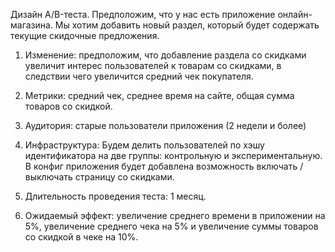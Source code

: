 Дизайн A/B-теста. 
Предположим, что у нас есть приложение онлайн-магазина. Мы хотим добавить новый раздел, который будет содержать текущие скидочные предложения.

1. Изменение: предположим, что добавление раздела со скидками увеличит интерес пользователей к товарам со скидками, в следствии чего увеличится средний чек покупателя.
2. Метрики: средний чек, среднее время на сайте, общая сумма товаров со скидкой.
3. Аудитория: старые пользователи приложения (2 недели и более)
4. Инфраструктура: Будем делить пользователей по хэшу идентификатора на две группы: контрольную и экспериментальную. В конфиг приложения будет добавлена возможность включать / выключать страницу со скидками.
5. Длительность проведения теста: 1 месяц.

6. Ожидаемый эффект: увеличение среднего времени в приложении на 5%, увеличение среднего чека на 5% и увеличение суммы товаров со скидкой в чеке на 10%.
